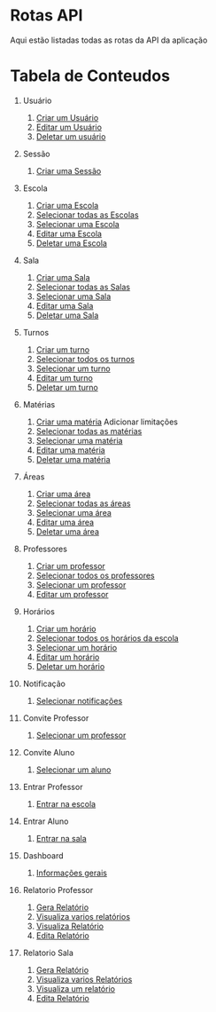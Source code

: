 
# Rotas API

Aqui estão listadas todas as rotas da API da aplicação

# Tabela de Conteudos

1.  Usuário

    1. [Criar um Usuário](users.md#create_user)
    2. [Editar um Usuário](users.md#edit_user)
    3. [Deletar um usuário](users.md#delete_user)

2.  Sessão

    1. [Criar uma Sessão](users.md#create_session)

3.  Escola

    1.  [Criar uma Escola](schools.md#create_school)
    2.  [Selecionar todas as Escolas](schools.md#select_schools)
    3.  [Selecionar uma Escola](schools.md#select_school)
    4.  [Editar uma Escola](schools.md#edit_school)
    5.  [Deletar uma Escola](schools.md#delete_school)

4.  Sala

    1. [Criar uma Sala](classes.md#create_class)
    2. [Selecionar todas as Salas](classes.md#select_classes)
    3. [Selecionar uma Sala](classes.md#select_class)
    4. [Editar uma Sala](classes.md#edit_class)
    5. [Deletar uma Sala](classes.md#delete_class)

5.  Turnos

    1. [Criar um turno](turns.md#create_turn)
    2. [Selecionar todos os turnos](turns.md#select_turns)
    3. [Selecionar um turno](turns.md#select_turn)
    4. [Editar um turno](turns.md#edit_turn)
    5. [Deletar um turno](turns.md#delete_turn)

6.  Matérias

    1. [Criar uma matéria](subjects.md#create_subject) Adicionar limitações
    1. [Selecionar todas as matérias](subjects.md#select_subjects)
    1. [Selecionar uma matéria](subjects.md#select_subject)
    1. [Editar uma matéria](subjects.md#edit_subject)
    1. [Deletar uma matéria](subjects.md#delete_subject)

7.  Áreas

    1. [Criar uma área](areas.md#create_area)
    2. [Selecionar todas as áreas](areas.md#select_area)
    3. [Selecionar uma área](areas.md#select_area)
    4. [Editar uma área](areas.md#edit_area)
    5. [Deletar uma área](areas.md#delete_area)

8.  Professores

    1. [Criar um professor](professors.md#create_professor)
    2. [Selecionar todos os professores](professors.md#select_professors)
    3. [Selecionar um professor](professors.md#select_professor)
    4. [Editar um professor](professors.md#edit_professor)

9.  Horários

    1. [Criar um horário](schedules.md#create_schedule)
    2. [Selecionar todos os horários da escola](schedules.md#select_schedules)
    3. [Selecionar um horário](schedules.md#select_schedule)
    4. [Editar um horário](schedules.md#edit_schedule)
    5. [Deletar um horário](schedules.md#delete_schedule)

10. Notificação

    1. [Selecionar notificações](notifications.md)

11. Convite Professor

    1. [Selecionar um professor](invites.md#invite_professor)

12. Convite Aluno

    1. [Selecionar um aluno](invites.md#invite_student)

13. Entrar Professor

    1. [Entrar na escola](invites.md#join_professor)

14. Entrar Aluno

    1. [Entrar na sala](invites.md#join_student)

15. Dashboard

    1. [Informações gerais](dashboard.md)

16. Relatorio Professor

    1.  [Gera Relatório](reports.md#create_professor_report)
    3.  [Visualiza varios relatórios](reports.md#select_professor_reports)
    3.  [Visualiza Relatório](reports.md#select_professor_report)
    4.  [Edita Relatório](reports.md#edit_professor_report)

17. Relatorio Sala

    1.  [Gera Relatório](reports.md#create_student_report)
    2.  [Visualiza varios Relatórios](reports.md#select_student_reports)
    3.  [Visualiza um relatório](reports.md#select_student_report)
    4.  [Edita Relatório](reports.md#edit_student_report)
